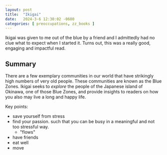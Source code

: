 ```yaml
---
layout: post
title:  "Ikigai"
date:   2024-3-6 12:30:02 -0600
categories: [ preoccupations, zz_books ]
---
```


Ikigai was given to me out of the blue by 
a friend and I admittedly had no clue what to
expect when I started it. Turns out, this 
was a really good, engaging and impactful 
read.

## Summary
There are a few exemplary communities 
in our world that have strikingly high numbers 
of very old people. These communities are
known as the Blue Zones. 
Ikigai seeks to _explore_ the people of the
Japanese island of Okinawa, one of those Blue
Zones, and provide insights to readers on how
you also may live a long and happy life.  


Key points:
- save yourself from stress
- find your passion. such that you can be busy
in a meaningful and not too stressful way.
   - "flows"
- have friends
- eat well
- move
